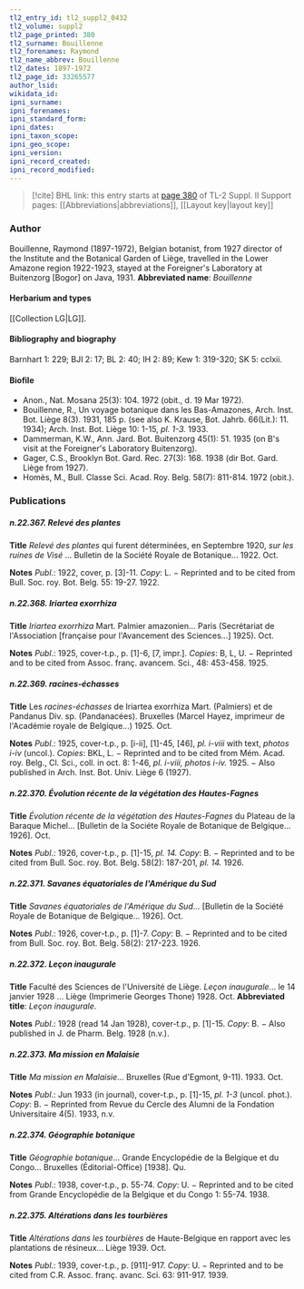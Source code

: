 ```yaml
---
tl2_entry_id: tl2_suppl2_0432
tl2_volume: suppl2
tl2_page_printed: 380
tl2_surname: Bouillenne
tl2_forenames: Raymond
tl2_name_abbrev: Bouillenne
tl2_dates: 1897-1972
tl2_page_id: 33265577
author_lsid: 
wikidata_id: 
ipni_surname: 
ipni_forenames: 
ipni_standard_form: 
ipni_dates: 
ipni_taxon_scope: 
ipni_geo_scope: 
ipni_version: 
ipni_record_created: 
ipni_record_modified:
---
```


> [!cite] BHL link: this entry starts at [page 380](https://www.biodiversitylibrary.org/page/33265577) of TL-2 Suppl. II
> Support pages: [[Abbreviations|abbreviations]], [[Layout key|layout key]]

### Author

Bouillenne, Raymond (1897-1972), Belgian botanist, from 1927 director of the Institute and the Botanical Garden of Liège, travelled in the Lower Amazone region 1922-1923, stayed at the Foreigner's Laboratory at Buitenzorg \[Bogor\] on Java, 1931. 
**Abbreviated name**: *Bouillenne*

#### Herbarium and types

[[Collection LG|LG]].

#### Bibliography and biography

Barnhart 1: 229; BJI 2: 17; BL 2: 40; IH 2: 89; Kew 1: 319-320; SK 5: cclxii.

#### Biofile

- Anon., Nat. Mosana 25(3): 104. 1972 (obit., d. 19 Mar 1972).
- Bouillenne, R., Un voyage botanique dans les Bas-Amazones, Arch. Inst. Bot. Liège 8(3). 1931, 185 p. (see also K. Krause, Bot. Jahrb. 66(Lit.): 11. 1934); Arch. Inst. Bot. Liège 10: 1-15, *pl. 1-3.* 1933.
- Dammerman, K.W., Ann. Jard. Bot. Buitenzorg 45(1): 51. 1935 (on B's visit at the Foreigner's Laboratory Buitenzorg).
- Gager, C.S., Brooklyn Bot. Gard. Rec. 27(3): 168. 1938 (dir Bot. Gard. Liège from 1927).
- Homès, M., Bull. Classe Sci. Acad. Roy. Belg. 58(7): 811-814. 1972 (obit.).

### Publications

##### n.22.367. Relevé des plantes

**Title**
*Relevé des plantes* qui furent déterminées, en Septembre 1920, *sur les ruines de Visé* ... Bulletin de la Société Royale de Botanique... 1922. Oct.

**Notes**
*Publ*.: 1922, cover, p. \[3\]-11. *Copy*: L. − Reprinted and to be cited from Bull. Soc. roy. Bot. Belg. 55: 19-27. 1922.

##### n.22.368. Iriartea exorrhiza

**Title**
*Iriartea exorrhiza* Mart. Palmier amazonien... Paris (Secrétariat de l'Association \[française pour l'Avancement des Sciences...\] 1925). Oct.

**Notes**
*Publ*.: 1925, cover-t.p., p. \[1\]-6, \[7, impr.\]. *Copies*: B, L, U. − Reprinted and to be cited from Assoc. franç. avancem. Sci., 48: 453-458. 1925.

##### n.22.369. racines-échasses

**Title**
Les *racines-échasses* de Iriartea exorrhiza Mart. (Palmiers) et de Pandanus Div. sp. (Pandanacées). Bruxelles (Marcel Hayez, imprimeur de l'Académie royale de Belgique...) 1925. Oct.

**Notes**
*Publ*.: 1925, cover-t.p., p. \[i-ii\], \[1\]-45, \[46\], *pl. i-viii* with text, *photos i-iv* (uncol.). *Copies*: BKL, L. − Reprinted and to be cited from Mém. Acad. roy. Belg., Cl. Sci., coll. in oct. 8: 1-46, *pl. i-viii, photos i-iv.* 1925. − Also published in Arch. Inst. Bot. Univ. Liège 6 (1927).

##### n.22.370. Évolution récente de la végétation des Hautes-Fagnes

**Title**
*Évolution récente de la végétation des Hautes-Fagnes* du Plateau de la Baraque Michel... \[Bulletin de la Sociéte Royale de Botanique de Belgique... 1926\]. Oct.

**Notes**
*Publ*.: 1926, cover-t.p., p. \[1\]-15, *pl. 14.* *Copy*: B. − Reprinted and to be cited from Bull. Soc. roy. Bot. Belg. 58(2): 187-201, *pl. 14.* 1926.

##### n.22.371. Savanes équatoriales de l'Amérique du Sud

**Title**
*Savanes équatoriales de l'Amérique du Sud*... \[Bulletin de la Société Royale de Botanique de Belgique... 1926\]. Oct.

**Notes**
*Publ*.: 1926, cover-t.p., p. \[1\]-7. *Copy*: B. − Reprinted and to be cited from Bull. Soc. roy. Bot. Belg. 58(2): 217-223. 1926.

##### n.22.372. Leçon inaugurale

**Title**
Faculté des Sciences de l'Université de Liège. *Leçon inaugurale*... le 14 janvier 1928 ... Liège (Imprimerie Georges Thone) 1928. Oct.
**Abbreviated title**: *Leçon inaugurale*.

**Notes**
*Publ*.: 1928 (read 14 Jan 1928), cover-t.p., p. \[1\]-15. *Copy*: B. − Also published in J. de Pharm. Belg. 1928 (n.v.).

##### n.22.373. Ma mission en Malaisie

**Title**
*Ma mission en Malaisie*... Bruxelles (Rue d'Egmont, 9-11). 1933. Oct.

**Notes**
*Publ*.: Jun 1933 (in journal), cover-t.p., p. \[1\]-15, *pl. 1-3* (uncol. phot.). *Copy*: B. − Reprinted from Revue du Cercle des Alumni de la Fondation Universitaire 4(5). 1933, n.v.

##### n.22.374. Géographie botanique

**Title**
*Géographie botanique*... Grande Encyclopédie de la Belgique et du Congo... Bruxelles (Éditorial-Office) \[1938\]. Qu.

**Notes**
*Publ*.: 1938, cover-t.p., p. 55-74. *Copy*: U. − Reprinted and to be cited from Grande Encyclopédie de la Belgique et du Congo 1: 55-74. 1938.

##### n.22.375. Altérations dans les tourbières

**Title**
*Altérations dans les tourbières* de Haute-Belgique en rapport avec les plantations de résineux... Liège 1939. Oct.

**Notes**
*Publ*.: 1939, cover-t.p., p. \[911\]-917. *Copy*: U. − Reprinted and to be cited from C.R. Assoc. franç. avanc. Sci. 63: 911-917. 1939.

